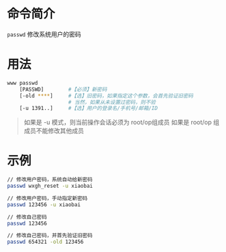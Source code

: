 命令简介 
=======

`passwd` 修改系统用户的密码

用法
=======

```bash
www passwd
    [PASSWD]        #【必须】新密码
    [-old ****]     #【选】旧密码，如果指定这个参数，会首先验证旧密码
                    # 当然，如果从未设置过密码，则不验
    [-u 1391..]     #【选】用户的登录名/手机号/邮箱/ID
```

> 如果是 -u 模式，则当前操作会话必须为 root/op组成员
> 如果是 root/op 组成员不能修改其他成员
	
示例
=======

```bash
// 修改用户密码，系统自动给新密码
passwd wxgh_reset -u xiaobai

// 修改用户密码，手动指定新密码
passwd 123456 -u xiaobai

// 修改自己密码
passwd 123456

// 修改自己密码，并首先验证旧密码
passwd 654321 -old 123456
```